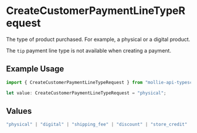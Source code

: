 # CreateCustomerPaymentLineTypeRequest

The type of product purchased. For example, a physical or a digital product.

The `tip` payment line type is not available when creating a payment.

## Example Usage

```typescript
import { CreateCustomerPaymentLineTypeRequest } from "mollie-api-typescript/models/operations";

let value: CreateCustomerPaymentLineTypeRequest = "physical";
```

## Values

```typescript
"physical" | "digital" | "shipping_fee" | "discount" | "store_credit" | "gift_card" | "surcharge" | "tip"
```